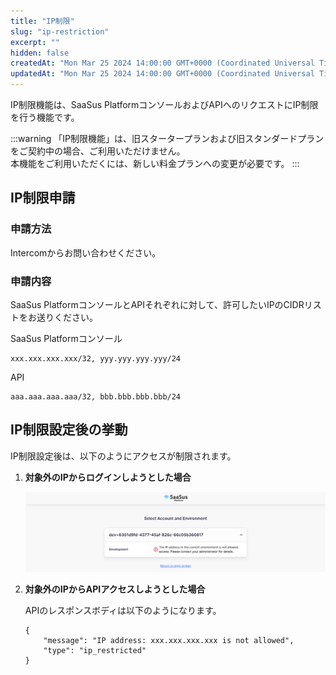 ```yaml
---
title: "IP制限"
slug: "ip-restriction"
excerpt: ""
hidden: false
createdAt: "Mon Mar 25 2024 14:00:00 GMT+0000 (Coordinated Universal Time)"
updatedAt: "Mon Mar 25 2024 14:00:00 GMT+0000 (Coordinated Universal Time)"
---
```


IP制限機能は、SaaSus PlatformコンソールおよびAPIへのリクエストにIP制限を行う機能です。

:::warning
「IP制限機能」は、旧スタータープランおよび旧スタンダードプランをご契約中の場合、ご利用いただけません。  
本機能をご利用いただくには、新しい料金プランへの変更が必要です。
:::

## IP制限申請

### 申請方法

Intercomからお問い合わせください。

### 申請内容

SaaSus PlatformコンソールとAPIそれぞれに対して、許可したいIPのCIDRリストをお送りください。

  SaaSus Platformコンソール
  ```
  xxx.xxx.xxx.xxx/32, yyy.yyy.yyy.yyy/24
  ```
  API
  ```
  aaa.aaa.aaa.aaa/32, bbb.bbb.bbb.bbb/24
  ```

## IP制限設定後の挙動

IP制限設定後は、以下のようにアクセスが制限されます。

1. **対象外のIPからログインしようとした場合**

   ![ip-restriction-1](/ja/img/part-4/application-settings/ip-restriction/ip-restriction-1.png)

2. **対象外のIPからAPIアクセスしようとした場合**

   APIのレスポンスボディは以下のようになります。
   ```
   {
       "message": "IP address: xxx.xxx.xxx.xxx is not allowed",
       "type": "ip_restricted"
   }
   ```